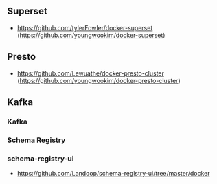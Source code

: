 ## Superset
- https://github.com/tylerFowler/docker-superset (https://github.com/youngwookim/docker-superset)

## Presto
- https://github.com/Lewuathe/docker-presto-cluster (https://github.com/youngwookim/docker-presto-cluster)

## Kafka
### Kafka
### Schema Registry
### schema-registry-ui
- https://github.com/Landoop/schema-registry-ui/tree/master/docker